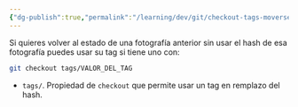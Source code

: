 ```yaml
---
{"dg-publish":true,"permalink":"/learning/dev/git/checkout-tags-moverse-entre-fotografias-usando-los-tags-en-git/","created":"2024-03-27T19:47","updated":"2024-03-27T20:17"}
---
```


Si quieres volver al estado de una fotografía anterior sin usar el hash de esa fotografía puedes usar su tag si tiene uno con:
```bash
git checkout tags/VALOR_DEL_TAG
```
- `tags/`. Propiedad de `checkout` que permite usar un tag en remplazo del hash.